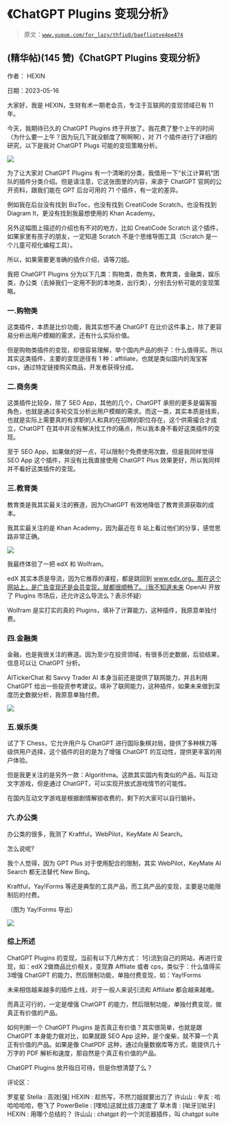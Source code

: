 # 《ChatGPT Plugins 变现分析》

> 原文：[`www.yuque.com/for_lazy/thfiu8/baefliqtve4pe474`](https://www.yuque.com/for_lazy/thfiu8/baefliqtve4pe474)



## (精华帖)(145 赞)《ChatGPT Plugins 变现分析》 

作者： HEXIN 

日期：2023-05-16 

大家好，我是 HEXIN，生财有术一期老会员，专注于互联网的变现领域已有 11 年。 

今天，我期待已久的 ChatGPT Plugins 终于开放了。我花费了整个上午的时间（为什么要一上午？因为玩几下就没额度了啊啊啊），对 71 个插件进行了详细的研究，以下是我对 ChatGPT Plugs 可能的变现策略分析。 

![](img/f3dd535655376d71af99ae8b224e6a26.png) 

为了让大家对 ChatGPT Plugins 有一个清晰的分类，我借用一下“长江计算机”团队的插件分类介绍。但是请注意，它这张图里的内容，来源于 ChatGPT 官网的公开资料，跟我们能在 GPT 后台可用的 71 个插件，有一定的差异。 

例如我在后台没有找到 BizToc，也没有找到 CreatiCode Scratch，也没有找到 Diagram It，更没有找到我最想使用的 Khan Academy。 

另外这幅图上描述的介绍也有不对的地方，比如 CreatiCode Scratch 这个插件，如果家里有孩子的朋友，一定知道 Scratch 不是个思维导图工具（Scratch 是一个儿童可视化编程工具）。 

所以，如果需要更准确的插件介绍，请等刀姐。 

我把 ChatGPT Plugins 分为以下几类：购物类，商务类，教育类，金融类，娱乐类，办公类（去掉我们一定用不到的本地类，出行类），分别去分析可能的变现策略。 

### 一.购物类 

这类插件，本质是比价功能，我其实想不通 ChatGPT 在比价这件事上，除了更容易分析出用户模糊的需求，还有什么实际价值。 

但是购物类插件的变现，却很容易理解，举个国内产品的例子：什么值得买。所以其实这类插件，主要的变现途径有 1 种：affiliate，也就是类似国内的淘宝客 cps，通过特定链接购买商品，开发者获得分成。 

### 二.商务类 

这类插件比较杂，除了 SEO App，其他的几个，ChatGPT 承担的更多是偏客服角色，也就是通过多轮交互分析出用户模糊的需求。而这一类，其实本质是线索，也就是实际上需要真的有求职的人和真的在招聘的职位存在，这个供需撮合才成立，ChatGPT 在其中并没有解决找工作的痛点，所以我本身不看好这类插件的变现。 

至于 SEO App，如果做的好一点，可以限制个免费使用次数，但是我同样觉得 SEO App 这个插件，并没有比我直接使用 ChatGPT Plus 效果更好，所以我同样并不看好这类插件的变现。 

### 三.教育类 

教育类是我其实最关注的赛道，因为ChatGPT 有效地降低了教育资源获取的成本。 

我其实最关注的是 Khan Academy，因为最近在 B 站上看过他们的分享，感觉思路非常正确。 

![](img/6838d5dc50d4340abd774811c9256e1e.png) 

我最终体验了一把 edX 和 Wolfram。 

edX 其实本质是导流，因为它推荐的课程，都是跳回到 www.edx.org。那在这个网站上，是广告变现还是会员变现，就都很顺畅了。（我不知道未来 OpenAI 开放了 Plugins 市场后，还允许这么导流么？表示怀疑） 

Wolfram 是实打实的真的 Plugins，填补了计算能力，这种插件，我原意单独付费。 

### 四.金融类 

金融，也是我很关注的赛道。因为至少在投资领域，有很多历史数据，后验结果，信息可以让 ChatGPT 分析。 

AITickerChat 和 Savvy Trader AI 本身当前还是提供了联网能力，并且利用 ChatGPT 给出一些投资参考建议。填补了联网能力，这种插件，如果未来做到深度历史数据分析，我原意单独付费。 

![](img/a51d2b284c35263946b97c27b45338d3.png) 

### 五.娱乐类 

试了下 Chess，它允许用户与 ChatGPT 进行国际象棋对局，提供了多种棋力等级供用户选择，这个插件的目的是为了增强 ChatGPT 的互动性，提供更丰富的用户体验。 

但是我更关注的是另外一款：Algorithma。这款其实国内有类似的产品，叫互动文字游戏，但是通过 ChatGPT，可以实现开放式游戏情节的可能性。 

在国内互动文字游戏是根据剧情解锁收费的，剩下的大家可以自行脑补。 

### 六.办公类 

办公类的很多，我测了 Kraftful，WebPilot，KeyMate AI Search。 

怎么说呢? 

我个人觉得，因为 GPT Plus 对于使用配合的限制，其实 WebPilot，KeyMate AI Search 都无法替代 New Bing。 

Kraftful，Yay!Forms 等还是典型的工具产品，而工具产品的变现，主要是功能限制后的付费。 

（图为 Yay!Forms 导出） 

![](img/04874a34e71b0856ed1ba54dde479f47.png) 

### 综上所述 

ChatGPT Plugins 的变现，当前有以下几种方式： <ne-oli index-type="0"><ne-oli-i>1</ne-oli-i><ne-oli-c class="ne-oli-content" id="u0111cfad" data-lake-id="u0111cfad">引流到自己的网站，再进行变现，如：edX</ne-oli-c></ne-oli> <ne-oli index-type="0"><ne-oli-i>2</ne-oli-i><ne-oli-c class="ne-oli-content" id="uef0ee880" data-lake-id="uef0ee880">做商品比价相关，变现靠 Affliate 或者 cps，类似于：什么值得买</ne-oli-c></ne-oli> <ne-oli index-type="0"><ne-oli-i>3</ne-oli-i><ne-oli-c class="ne-oli-content" id="ubb8c7b0b" data-lake-id="ubb8c7b0b">增强 ChatGPT 的能力，然后限制功能，单独付费变现，如：Yay!Forms</ne-oli-c></ne-oli> 

未来相信越来越多的插件上线，对于一般人来说引流和 Affiliate 都会越来越难。 

而真正可行的，一定是增强 ChatGPT 的能力，然后限制功能，单独付费变现，做真正有价值的产品。 

如何判断一个 ChatGPT Plugins 是否真正有价值？其实很简单，也就是跟 ChatGPT 本身能力做对比，如果就跟 SEO App 这种，是个废柴，就不算一个真正有价值的产品。如果是像 ChatPDF 这种，通过向量数据库等方式，能提供几十万字的 PDF 解析和速度，那自然是个真正有价值的产品。 

ChatGPT Plugins 放开指日可待，但是你想清楚了么？ 

评论区： 

罗星星 Stella : 高效[强] HEXIN : 趁热写，不然刀姐就要出刀了 许山山 : 辛亥 : 哈哈哈哈哈，卷飞了 PowerBelie : [嘿哈]这就比拔刀速度了 草木青 : [呲牙][呲牙] HEXIN : 用哪个总结的？ 许山山 : chatgpt 的一个浏览器插件，叫 chatgpt suite